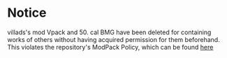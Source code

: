 # Notice

villads's mod Vpack and 50. cal BMG have been deleted for containing works of others without having acquired permission for them beforehand.
This violates the repository's ModPack Policy, which can be found [here](https://github.com/BLCM/BLCMods/blob/master/README.md)
